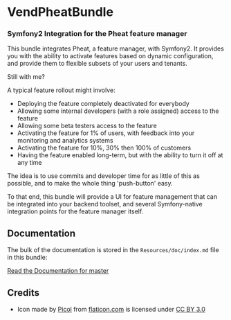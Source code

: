 # VendPheatBundle
### Symfony2 Integration for the Pheat feature manager

This bundle integrates Pheat, a feature manager, with Symfony2. It provides
you with the ability to activate features based on dynamic configuration, and
provide them to flexible subsets of your users and tenants.

Still with me?

A typical feature rollout might involve:

- Deploying the feature completely deactivated for everybody
- Allowing some internal developers (with a role assigned) access to the feature
- Allowing some beta testers access to the feature
- Activating the feature for 1% of users, with feedback into your monitoring and analytics systems
- Activating the feature for 10%, 30% then 100% of customers
- Having the feature enabled long-term, but with the ability to turn it off at any time

The idea is to use commits and developer time for as little of this as possible, and to
make the whole thing 'push-button' easy.

To that end, this bundle will provide a UI for feature management that can be integrated into your
backend toolset, and several Symfony-native integration points for the feature manager itself.

## Documentation

The bulk of the documentation is stored in the `Resources/doc/index.md` file in this bundle:

[Read the Documentation for master](https://github.com/vend/VendPheatBundle/blob/master/Resources/doc/index.md)

## Credits

* Icon made by [Picol](http://picol.org) from [flaticon.com](http://www.flaticon.com)
  is licensed under [CC BY 3.0](http://creativecommons.org/licenses/by/3.0/)
